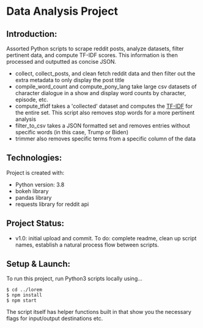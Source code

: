 # Data Analysis Project

## Introduction:
Assorted Python scripts to scrape reddit posts, analyze datasets, filter pertinent data, and compute TF-IDF scores. This information is then processed and outputted as concise JSON.
* collect, collect_posts, and clean fetch reddit data and then filter out the extra metadata to only display the post title
* compile_word_count and compute_pony_lang take large csv datasets of character dialogue in a show and display word counts by character, episode, etc.
* compute_tfidf takes a 'collected' dataset and computes the [TF-IDF](https://en.wikipedia.org/wiki/Tf%E2%80%93idf) for the entire set. This script also removes stop words for a more pertinent analysis
* filter_to_csv takes a JSON formatted set and removes entries without specific words (in this case, Trump or Biden)
* trimmer also removes specific terms from a specific column of the data

## Technologies:
Project is created with:
* Python version: 3.8
* bokeh library
* pandas library
* requests library for reddit api

## Project Status:
* v1.0: initial upload and commit. To do: complete readme, clean up script names, establish a natural process flow between scripts.

## Setup & Launch:
To run this project, run Python3 scripts locally using...

```
$ cd ../lorem
$ npm install
$ npm start
```

The script itself has helper functions built in that show you the necessary flags for input/output destinations etc.
